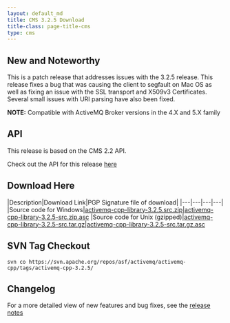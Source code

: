```yaml
---
layout: default_md
title: CMS 3.2.5 Download
title-class: page-title-cms
type: cms
---
```


New and Noteworthy
------------------

This is a patch release that addresses issues with the 3.2.5 release. This release fixes a bug that was causing the client to segfault on Mac OS as well as fixing an issue with the SSL transport and X509v3 Certificates. Several small issues with URI parsing have also been fixed.

**NOTE:** Compatible with ActiveMQ Broker versions in the 4.X and 5.X family

API
---

This release is based on the CMS 2.2 API.

Check out the API for this release [here](../api_docs/activemqcpp-3.2.5/html)

Download Here
-------------

|Description|Download Link|PGP Signature file of download|
|---|---|---|---|
|Source code for Windows|[activemq-cpp-library-3.2.5.src.zip](http://archive.apache.org/dist/activemq/activemq-cpp/source/activemq-cpp-library-3.2.5-src.zip)|[activemq-cpp-library-3.2.5-src.zip.asc](http://archive.apache.org/dist/activemq/activemq-cpp/source/activemq-cpp-library-3.2.5-src.zip.asc)
|Source code for Unix (gzipped)|[activemq-cpp-library-3.2.5-src.tar.gz](http://archive.apache.org/dist/activemq/activemq-cpp/source/activemq-cpp-library-3.2.5-src.tar.gz)|[activemq-cpp-library-3.2.5-src.tar.gz.asc](http://archive.apache.org/dist/activemq/activemq-cpp/source/activemq-cpp-library-3.2.5-src.tar.gz.asc)

SVN Tag Checkout
----------------
```
svn co https://svn.apache.org/repos/asf/activemq/activemq-cpp/tags/activemq-cpp-3.2.5/
```

Changelog
---------

For a more detailed view of new features and bug fixes, see the [release notes](https://issues.apache.org/jira/secure/ReleaseNote.jspa?projectId=12311207&version=12316124)

